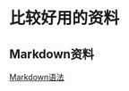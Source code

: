 # 比较好用的资料

## Markdown资料

[Markdown语法](https://kuang.netlify.app/markdown/markdown%E8%AF%AD%E6%B3%95.html)

